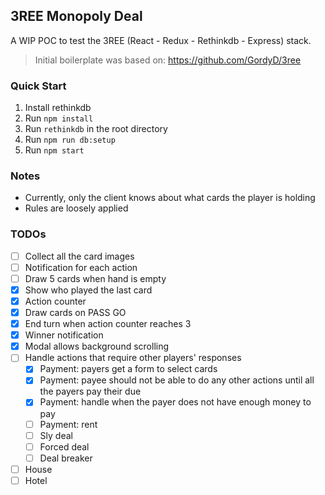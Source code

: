 ## 3REE Monopoly Deal

A WIP POC to test the 3REE (React - Redux - Rethinkdb - Express) stack.

> Initial boilerplate was based on: https://github.com/GordyD/3ree

### Quick Start

1. Install rethinkdb
1. Run `npm install`
1. Run `rethinkdb` in the root directory
1. Run `npm run db:setup`
1. Run `npm start`


### Notes

- Currently, only the client knows about what cards the player is holding
- Rules are loosely applied


### TODOs

- [ ] Collect all the card images
- [ ] Notification for each action
- [ ] Draw 5 cards when hand is empty
- [x] Show who played the last card
- [x] Action counter
- [x] Draw cards on PASS GO
- [x] End turn when action counter reaches 3
- [x] Winner notification
- [x] Modal allows background scrolling
- [ ] Handle actions that require other players' responses
  - [x] Payment: payers get a form to select cards
  - [x] Payment: payee should not be able to do any other actions until all the payers pay their due
  - [x] Payment: handle when the payer does not have enough money to pay
  - [ ] Payment: rent
  - [ ] Sly deal
  - [ ] Forced deal
  - [ ] Deal breaker
- [ ] House
- [ ] Hotel
